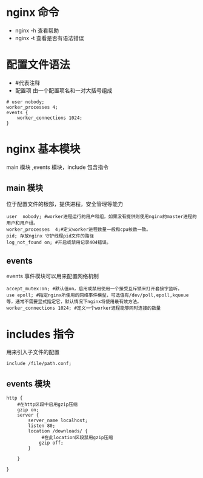 # nginx 命令

- nginx -h 查看帮助
- nginx -t 查看是否有语法错误

# 配置文件语法

- #代表注释
- 配置项 由一个配置项名和一对大括号组成

```
# user nobody;
worker_processes 4;
events {
    worker_connections 1024;
}
```

# nginx 基本模块

main 模块 ,events 模块，include 包含指令

## main 模块

位于配置文件的根部，提供进程，安全管理等能力

```
user  nobody; #worker进程运行的用户和组，如果没有提供则使用nginx的master进程的用户和用户组。
worker_processes  4;#定义worker进程数量一般和cpu核数一致。
pid; 存放nginx 守护线程pid文件的路径
log_not_found on; #开启或禁用记录404错误。
```

## events

events 事件模块可以用来配置网络机制

```
accept_mutex:on; #默认值on，启用或禁用使用一个接受互斥锁来打开套接字监听。
use epoll; #指定nginx所使用的网络事件模型，可选值有/dev/poll,epoll,kqueue等，通常不需要显式指定它，默认情况下nginx将使用最有效方法。
worker_connections 1024; #定义一个worker进程能够同时连接的数量
```

# includes 指令

用来引入子文件的配置

```
include /file/path.conf;
```

## events 模块

```
http {
    #在http区段中启用gzip压缩
    gzip on;
    server {
        server_name localhost;
        listen 80;
        location /downloads/ {
             #在此location区段禁用gzip压缩
            gzip off;
        }

    }

}
```
